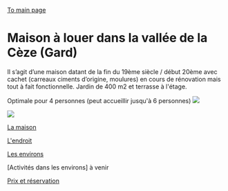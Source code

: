 

[To main page](https://audreyburki.github.io/Website/)

# Maison à louer dans la vallée de la Cèze (Gard)

Il s’agit d’une maison datant de la fin du 19ème siècle / début 20ème avec cachet (carreaux ciments d’origine, moulures) en cours de rénovation mais tout à fait fonctionnelle. Jardin de 400 m2 et terrasse à l'étage.

Optimale pour 4 personnes (peut accueillir jusqu'à 6 personnes)
<img src="./front2.jpg">

<img src="./user-images.githubusercontent.com/28299451/129482228-e74e6bc6-2dee-4559-a557-74de648e7c96.jpg">


[La maison](https://audreyburki.github.io/details/)  

[L'endroit](https://audreyburki.github.io/endroit/)  

[Les environs](https://audreyburki.github.io/environ/)  

[Activités dans les environs] à venir

[Prix et réservation](https://audreyburki.github.io/prix/)  







 

